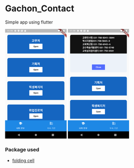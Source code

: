 # Gachon_Contact
Simple app using flutter

<img src="./Screenshot/Screenshot1.png" width="40%" height="30%" alt="screen 1"></img>
<img src="./Screenshot/Screenshot2.png" width="40%" height="30%" alt="screen 2"></img>



### Package used
* [folding cell](https://pub.dev/packages/folding_cell)

